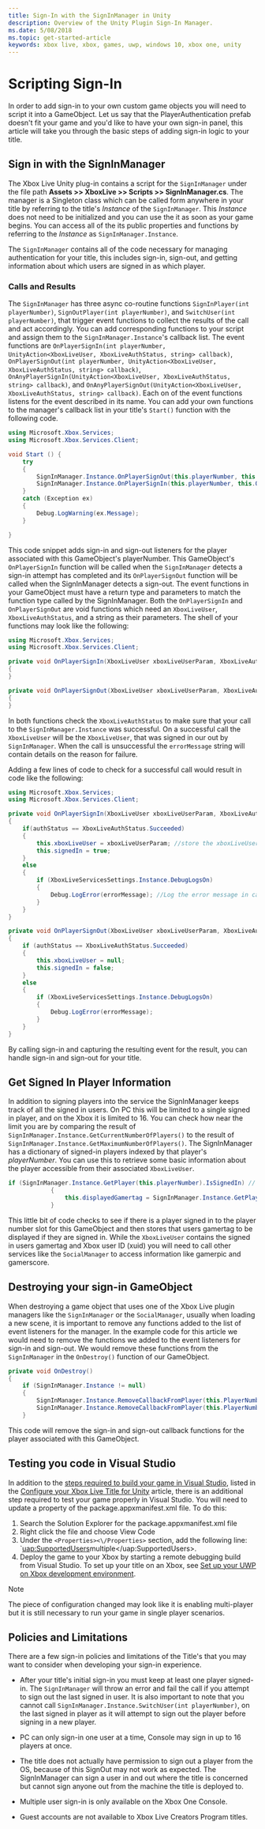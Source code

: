 ```yaml
---
title: Sign-In with the SignInManager in Unity
description: Overview of the Unity Plugin Sign-In Manager.
ms.date: 5/08/2018
ms.topic: get-started-article
keywords: xbox live, xbox, games, uwp, windows 10, xbox one, unity
---
```

# Scripting Sign-In

In order to add sign-in to your own custom game objects you will need to script it into a GameObject. Let us say that the PlayerAuthentication prefab doesn't fit your game and you'd like to have your own sign-in panel, this article will take you through the basic steps of adding sign-in logic to your title.

## Sign in with the SignInManager

The Xbox Live Unity plug-in contains a script for the `SignInManager` under the file path **Assets >> XboxLive >> Scripts >> SignInManager.cs**. The manager is a Singleton class which can be called form anywhere in your title by referring to the title's *Instance* of the `SignInManager`. This *Instance* does not need to be initialized and you can use the it as soon as your game begins. You can access all of the its public properties and functions by referring to the *Instance* as `SignInManager.Instance`.

The `SignInManager` contains all of the code necessary for managing authentication for your title, this includes sign-in, sign-out, and getting information about which users are signed in as which player.

### Calls and Results

The `SignInManager` has three async co-routine functions `SignInPlayer(int playerNumber)`, `SignOutPlayer(int playerNumber)`, and `SwitchUser(int playerNumber)`, that trigger event functions to collect the results of the call and act accordingly. You can add corresponding functions to your script and assign them to the `SignInManager.Instance`'s callback list. The event functions are `OnPlayerSignIn(int playerNumber, UnityAction<XboxLiveUser, XboxLiveAuthStatus, string> callback)`, `OnPlayerSignOut(int playerNumber, UnityAction<XboxLiveUser, XboxLiveAuthStatus, string> callback)`, `OnAnyPlayerSignIn(UnityAction<XboxLiveUser, XboxLiveAuthStatus, string> callback)`, and `OnAnyPlayerSignOut(UnityAction<XboxLiveUser, XboxLiveAuthStatus, string> callback)`. Each on of the event functions listens for the event described in its name. You can add your own functions to the manager's callback list in your title's `Start()` function with the following code.

```csharp
using Microsoft.Xbox.Services;
using Microsoft.Xbox.Services.Client;

void Start () {
    try
    {
        SignInManager.Instance.OnPlayerSignOut(this.playerNumber, this.OnPlayerSignOut);
        SignInManager.Instance.OnPlayerSignIn(this.playerNumber, this.OnPlayerSignIn);
    }
    catch (Exception ex)
    {
        Debug.LogWarning(ex.Message);
    }

}
```

This code snippet adds sign-in and sign-out listeners for the player associated with this GameObject's playerNumber. This GameObject's `OnPlayerSignIn` function will be called when the `SignInManager` detects a sign-in attempt has completed and its `OnPlayerSignOut` function will be called when the SignInManager detects a sign-out. The event functions in your GameObject must have a return type and parameters to match the function type called by the SignInManager. Both the `OnPlayerSignIn` and `OnPlayerSignOut` are void functions which need an `XboxLiveUser`, `XboxLiveAuthStatus`, and a string as their parameters. The shell of your functions may look like the following:

```csharp
using Microsoft.Xbox.Services;
using Microsoft.Xbox.Services.Client;

private void OnPlayerSignIn(XboxLiveUser xboxLiveUserParam, XboxLiveAuthStatus authStatus, string errorMessage)
{
}

private void OnPlayerSignOut(XboxLiveUser xboxLiveUserParam, XboxLiveAuthStatus authStatus, string errorMessage)
{
}
```

In both functions check the `XboxLiveAuthStatus` to make sure that your call to the `SignInManager.Instance` was successful. On a successful call the `XboxLiveUser` will be the `XboxLiveUser`, that was signed in our out by `SignInManager`. When the call is unsuccessful the `errorMessage` string will contain details on the reason for failure.

Adding a few lines of code to check for a successful call would result in code like the following:

```csharp
using Microsoft.Xbox.Services;
using Microsoft.Xbox.Services.Client;

private void OnPlayerSignIn(XboxLiveUser xboxLiveUserParam, XboxLiveAuthStatus authStatus, string errorMessage)
{
    if(authStatus == XboxLiveAuthStatus.Succeeded)
    {
        this.xboxLiveUser = xboxLiveUserParam; //store the xboxLiveUser SignedIn
        this.signedIn = true;
    }
    else
    {
        if (XboxLiveServicesSettings.Instance.DebugLogsOn)
        {
            Debug.LogError(errorMessage); //Log the error message in case of unsuccessful call. 
        }
    }
}

private void OnPlayerSignOut(XboxLiveUser xboxLiveUserParam, XboxLiveAuthStatus authStatus, string errorMessage)
{
    if (authStatus == XboxLiveAuthStatus.Succeeded)
    {
        this.xboxLiveUser = null;
        this.signedIn = false;
    }
    else
    {
        if (XboxLiveServicesSettings.Instance.DebugLogsOn)
        {
            Debug.LogError(errorMessage);
        }
    }
}
```

By calling sign-in and capturing the resulting event for the result, you can handle sign-in and sign-out for your title.

## Get Signed In Player Information

In addition to signing players into the service the SignInManager keeps track of all the signed in users. On PC this will be limited to a single signed in player, and on the Xbox it is limited to 16. You can check how near the limit you are by comparing the result of `SignInManager.Instance.GetCurrentNumberOfPlayers()` to the result of `SignInManager.Instance.GetMaximumNumberOfPlayers()`. The SignInManager has a dictionary of signed-in players indexed by that player's *playerNumber*. You can use this to retrieve some basic information about the player accessible from their associated `XboxLiveUser`.

```csharp
if (SignInManager.Instance.GetPlayer(this.playerNumber).IsSignedIn) // If there is a player signed in for this gameObjects player number
            {
                this.displayedGamertag = SignInManager.Instance.GetPlayer(this.playerNumber).Gamertag; // Set that users gamertag to the gamertag displayed
            }
```

This little bit of code checks to see if there is a player signed in to the player number slot for this GameObject and then stores that users gamertag to be displayed if they are signed in. While the `XboxLiveUser` contains the signed in users gamertag and Xbox user ID (xuid) you will need to call other services like the `SocialManager` to access information like gamerpic and gamerscore.

## Destroying your sign-in GameObject

When destroying a game object that uses one of the Xbox Live plugin managers like the `SignInManager` or the `SocialManager`, usually when loading a new scene, it is important to remove any functions added to the list of event listeners for the manager. In the example code for this article we would need to remove the functions we added to the event listeners for sign-in and sign-out. We would remove these functions from the `SignInManager` in the `OnDestroy()` function of our GameObject.

```csharp
private void OnDestroy()
{
    if (SignInManager.Instance != null)
    {
        SignInManager.Instance.RemoveCallbackFromPlayer(this.PlayerNumber, this.OnPlayerSignOut);
        SignInManager.Instance.RemoveCallbackFromPlayer(this.PlayerNumber, this.OnPlayerSignIn);
    }
```

This code will remove the sign-in and sign-out callback functions for the player associated with this GameObject.

## Testing you code in Visual Studio

In addition to the [steps required to build your game in Visual Studio](configure-xbox-live-in-unity.md#build-and-test-the-project), listed in the [Configure your Xbox Live Title for Unity](configure-xbox-live-in-unity.md) article, there is an additional step required to test your game properly in Visual Studio. You will need to update a property of the package.appxmanifest.xml file. To do this:

1. Search the Solution Explorer for the package.appxmanifest.xml file
2. Right click the file and choose View Code
3. Under the `<Properties><\/Properties>` section, add the following line: `<uap:SupportedUsers>multiple<\/uap:SupportedUsers>.
4. Deploy the game to your Xbox by starting a remote debugging build from Visual Studio. To set up your title on an Xbox, see [Set up your UWP on Xbox development environment](https://docs.microsoft.com/windows/uwp/xbox-apps/development-environment-setup).

> [!NOTE]
> The piece of configuration changed may look like it is enabling multi-player but it is still necessary to run your game in single player scenarios.

## Policies and Limitations

There are a few sign-in policies and limitations of the Title's that you may want to consider when developing your sign-in experience.

- After your title's initial sign-in you must keep at least one player signed-in. The `SignInManager` will throw an error and fail the call if you attempt to sign out the last signed in user. It is also important to note that you cannot call `SignInManager.Instance.SwitchUser(int playerNumber)`, on the last signed in player as it will attempt to sign out the player before signing in a new player.

- PC can only sign-in one user at a time, Console may sign in up to 16 players at once.

- The title does not actually have permission to sign out a player from the OS, because of this SignOut may not work as expected. The SignInManager can sign a user in and out where the title is concerned but cannot sign anyone out from the machine the title is deployed to.

- Multiple user sign-in is only available on the Xbox One Console.

- Guest accounts are not available to Xbox Live Creators Program titles.